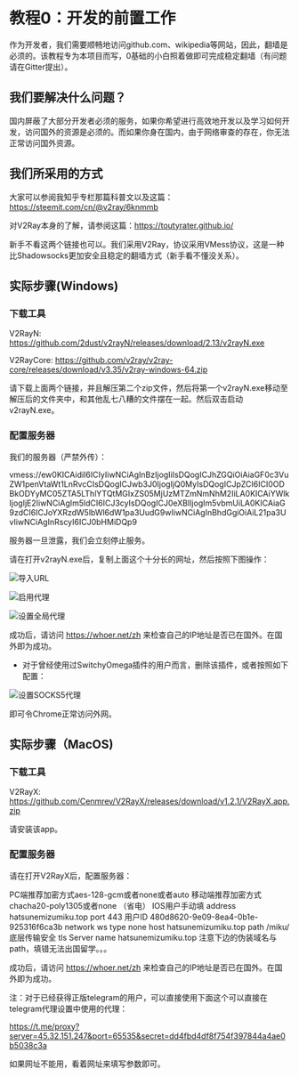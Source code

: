 # 教程0：开发的前置工作

作为开发者，我们需要顺畅地访问github.com、wikipedia等网站，因此，翻墙是必须的。该教程专为本项目而写，0基础的小白照着做即可完成稳定翻墙（有问题请在Gitter提出）。

## 我们要解决什么问题？

国内屏蔽了大部分开发者必须的服务，如果你希望进行高效地开发以及学习如何开发，访问国外的资源是必须的。而如果你身在国内，由于网络审查的存在，你无法正常访问国外资源。

## 我们所采用的方式

大家可以参阅我知乎专栏那篇科普文以及这篇：https://steemit.com/cn/@v2ray/6knmmb

对V2Ray本身的了解，请参阅这篇：https://toutyrater.github.io/

新手不看这两个链接也可以。我们采用V2Ray，协议采用VMess协议，这是一种比Shadowsocks更加安全且稳定的翻墙方式（新手看不懂没关系）。

## 实际步骤(Windows)

### 下载工具

V2RayN: https://github.com/2dust/v2rayN/releases/download/2.13/v2rayN.exe

V2RayCore: https://github.com/v2ray/v2ray-core/releases/download/v3.35/v2ray-windows-64.zip

请下载上面两个链接，并且解压第二个zip文件，然后将第一个v2rayN.exe移动至解压后的文件夹中，和其他乱七八糟的文件摆在一起。然后双击启动v2rayN.exe。

### 配置服务器

我们的服务器（严禁外传）：

vmess://ew0KICAidiI6ICIyIiwNCiAgInBzIjogIiIsDQogICJhZGQiOiAiaGF0c3VuZW1penVtaWt1LnRvcCIsDQogICJwb3J0IjogIjQ0MyIsDQogICJpZCI6ICI0ODBkODYyMC05ZTA5LThlYTQtMGIxZS05MjUzMTZmNmNhM2IiLA0KICAiYWlkIjogIjE2IiwNCiAgIm5ldCI6ICJ3cyIsDQogICJ0eXBlIjogIm5vbmUiLA0KICAiaG9zdCI6ICJoYXRzdW5lbWl6dW1pa3UudG9wIiwNCiAgInBhdGgiOiAiL21pa3UvIiwNCiAgInRscyI6ICJ0bHMiDQp9

服务器一旦泄露，我们会立刻停止服务。

请在打开v2rayN.exe后，复制上面这个十分长的网址，然后按照下图操作：

![导入URL](https://files.gitter.im/jihezhi/Lobby/AL3O/image.png "导入URL")

![启用代理](https://files.gitter.im/jihezhi/Lobby/8ePy/image.png "启用代理")

![设置全局代理](https://files.gitter.im/jihezhi/Lobby/MGLK/image.png "设置全局代理")

成功后，请访问 https://whoer.net/zh 来检查自己的IP地址是否已在国外。在国外即为成功。

* 对于曾经使用过SwitchyOmega插件的用户而言，删除该插件，或者按照如下配置：

![设置SOCKS5代理](https://files.gitter.im/jihezhi/Lobby/58K5/image.png "设置SOCKS5代理")

即可令Chrome正常访问外网。

## 实际步骤（MacOS)

### 下载工具

V2RayX: https://github.com/Cenmrev/V2RayX/releases/download/v1.2.1/V2RayX.app.zip

请安装该app。

### 配置服务器

请在打开V2RayX后，配置服务器：

PC端推荐加密方式aes-128-gcm或者none或者auto
移动端推荐加密方式chacha20-poly1305或者none          （省电）
IOS用户手动填
    address    hatsunemizumiku.top
    port          443
      用户ID    480d8620-9e09-8ea4-0b1e-925316f6ca3b
    network    ws
    type      none
    host        hatsunemizumiku.top
     path      /miku/
  底层传输安全     tls
  Server name   hatsunemizumiku.top
注意下边的伪装域名与path，填错无法出国留学。。。

成功后，请访问 https://whoer.net/zh 来检查自己的IP地址是否已在国外。在国外即为成功。

注：对于已经获得正版telegram的用户，可以直接使用下面这个可以直接在telegram代理设置中使用的代理：

https://t.me/proxy?server=45.32.151.247&port=65535&secret=dd4fbd4df8f754f397844a4ae0b5038c3a

如果网址不能用，看着网址来填写参数即可。
